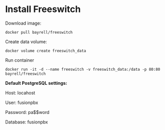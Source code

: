 # Install Freeswitch


Download image:
```
docker pull bayrell/freeswitch
```


Create data volume:
```
docker volume create freeswitch_data
```


Run container
```
docker run -it -d --name freeswitch -v freeswitch_data:/data -p 80:80 bayrell/freeswitch
```


**Default PostgreSQL settings:**

Host: locahost

User: fusionpbx

Password: pa$$word

Database: fusionpbx
